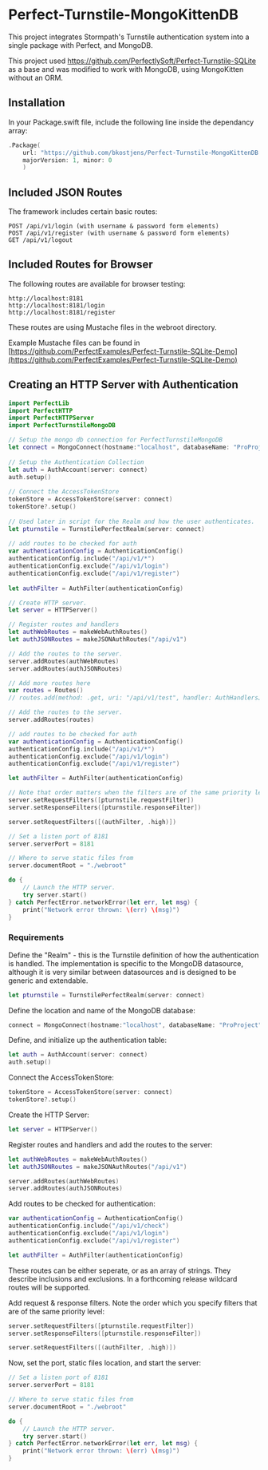 # Perfect-Turnstile-MongoKittenDB

This project integrates Stormpath's Turnstile authentication system into a single package with Perfect, and MongoDB.

This project used https://github.com/PerfectlySoft/Perfect-Turnstile-SQLite as a base and was modified to work with MongoDB, using MongoKitten without an ORM.

## Installation

In your Package.swift file, include the following line inside the dependancy array:

``` swift
.Package(
	url: "https://github.com/bkostjens/Perfect-Turnstile-MongoKittenDB.git",
	majorVersion: 1, minor: 0
	)
```

## Included JSON Routes

The framework includes certain basic routes:

```
POST /api/v1/login (with username & password form elements)
POST /api/v1/register (with username & password form elements)
GET /api/v1/logout
```

## Included Routes for Browser

The following routes are available for browser testing:

```
http://localhost:8181
http://localhost:8181/login
http://localhost:8181/register
```

These routes are using Mustache files in the webroot directory.

Example Mustache files can be found in [https://github.com/PerfectExamples/Perfect-Turnstile-SQLite-Demo](https://github.com/PerfectExamples/Perfect-Turnstile-SQLite-Demo)

## Creating an HTTP Server with Authentication

``` swift 
import PerfectLib
import PerfectHTTP
import PerfectHTTPServer
import PerfectTurnstileMongoDB

// Setup the mongo db connection for PerfectTurnstileMongoDB
let connect = MongoConnect(hostname:"localhost", databaseName: "ProProject")
    
// Setup the Authentication Collection
let auth = AuthAccount(server: connect)
auth.setup()
    
// Connect the AccessTokenStore
tokenStore = AccessTokenStore(server: connect)
tokenStore?.setup()
    
// Used later in script for the Realm and how the user authenticates.
let pturnstile = TurnstilePerfectRealm(server: connect)
    
// add routes to be checked for auth
var authenticationConfig = AuthenticationConfig()
authenticationConfig.include("/api/v1/*")
authenticationConfig.exclude("/api/v1/login")
authenticationConfig.exclude("/api/v1/register")
    
let authFilter = AuthFilter(authenticationConfig)

// Create HTTP server.
let server = HTTPServer()

// Register routes and handlers
let authWebRoutes = makeWebAuthRoutes()
let authJSONRoutes = makeJSONAuthRoutes("/api/v1")

// Add the routes to the server.
server.addRoutes(authWebRoutes)
server.addRoutes(authJSONRoutes)

// Add more routes here
var routes = Routes()
// routes.add(method: .get, uri: "/api/v1/test", handler: AuthHandlersJSON.testHandler)

// Add the routes to the server.
server.addRoutes(routes)

// add routes to be checked for auth
var authenticationConfig = AuthenticationConfig()
authenticationConfig.include("/api/v1/*")
authenticationConfig.exclude("/api/v1/login")
authenticationConfig.exclude("/api/v1/register")

let authFilter = AuthFilter(authenticationConfig)

// Note that order matters when the filters are of the same priority level
server.setRequestFilters([pturnstile.requestFilter])
server.setResponseFilters([pturnstile.responseFilter])

server.setRequestFilters([(authFilter, .high)])

// Set a listen port of 8181
server.serverPort = 8181

// Where to serve static files from
server.documentRoot = "./webroot"

do {
	// Launch the HTTP server.
	try server.start()
} catch PerfectError.networkError(let err, let msg) {
	print("Network error thrown: \(err) \(msg)")
}

```

### Requirements

Define the "Realm" - this is the Turnstile definition of how the authentication is handled. The implementation is specific to the MongoDB datasource, although it is very similar between datasources and is designed to be generic and extendable.

``` swift 
let pturnstile = TurnstilePerfectRealm(server: connect)
```

Define the location and name of the MongoDB database:

``` swift
connect = MongoConnect(hostname:"localhost", databaseName: "ProProject")
```

Define, and initialize up the authentication table:

``` swift 
let auth = AuthAccount(server: connect)
auth.setup()
```

Connect the AccessTokenStore:

``` swift
tokenStore = AccessTokenStore(server: connect)
tokenStore?.setup()
```

Create the HTTP Server:

``` swift
let server = HTTPServer()
```

Register routes and handlers and add the routes to the server:

``` swift 
let authWebRoutes = makeWebAuthRoutes()
let authJSONRoutes = makeJSONAuthRoutes("/api/v1")

server.addRoutes(authWebRoutes)
server.addRoutes(authJSONRoutes)
```

Add routes to be checked for authentication:

``` swift
var authenticationConfig = AuthenticationConfig()
authenticationConfig.include("/api/v1/check")
authenticationConfig.exclude("/api/v1/login")
authenticationConfig.exclude("/api/v1/register")

let authFilter = AuthFilter(authenticationConfig)
```

These routes can be either seperate, or as an array of strings. They describe inclusions and exclusions. In a forthcoming release wildcard routes will be supported.

Add request & response filters. Note the order which you specify filters that are of the same priority level:

``` swift
server.setRequestFilters([pturnstile.requestFilter])
server.setResponseFilters([pturnstile.responseFilter])

server.setRequestFilters([(authFilter, .high)])
```

Now, set the port, static files location, and start the server:

``` swift
// Set a listen port of 8181
server.serverPort = 8181

// Where to serve static files from
server.documentRoot = "./webroot"

do {
	// Launch the HTTP server.
	try server.start()
} catch PerfectError.networkError(let err, let msg) {
	print("Network error thrown: \(err) \(msg)")
}
```
